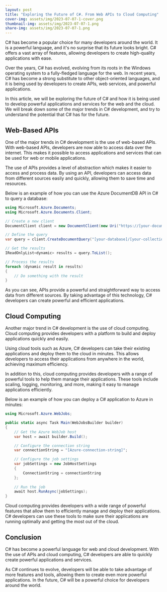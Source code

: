 ```yaml
---
layout: post
title: "Exploring the Future of C#. From Web APIs to Cloud Computing"
cover-img: assets/img/2023-07-07-1-cover.png
thumbnail-img: assets/img/2023-07-07-1.png
share-img: assets/img/2023-07-07-1.png
---
```


C# has become a popular choice for many developers around the world. It is a powerful language, and it's no surprise that its future looks bright. C# offers a vast array of features, allowing developers to create high-quality applications with ease. 

Over the years, C# has evolved, evolving from its roots in the Windows operating system to a fully-fledged language for the web. In recent years, C# has become a strong substitute to other object-oriented languages, and it is being used by developers to create APIs, web services, and powerful applications. 

In this article, we will be exploring the future of C# and how it is being used to develop powerful applications and services for the web and the cloud. We will break down some of the major trends in C# development, and try to understand the potential that C# has for the future. 

## Web-Based APIs

One of the major trends in C# development is the use of web-based APIs. With web-based APIs, developers are now able to access data over the internet. This makes it possible to access applications and services that can be used for web or mobile applications. 

The use of APIs provides a level of abstraction which makes it easier to access and process data. By using an API, developers can access data from different sources easily and quickly, allowing them to save time and resources. 

Below is an example of how you can use the Azure DocumentDB API in C# to query a database:

```csharp
using Microsoft.Azure.Documents;
using Microsoft.Azure.Documents.Client;

// Create a new client
DocumentClient client = new DocumentClient(new Uri("https://[your-documentdb-account].documents.azure.com:443/"), "[your-primary-key]");

// Define the query
var query = client.CreateDocumentQuery("[your-database]/[your-collection]");

// Get the results
IReadOnlyList<dynamic> results = query.ToList();

// Process the results
foreach (dynamic result in results)
{
    // Do something with the result
}
```

As you can see, APIs provide a powerful and straightforward way to access data from different sources. By taking advantage of this technology, C# developers can create powerful and efficient applications. 

## Cloud Computing

Another major trend in C# development is the use of cloud computing. Cloud computing provides developers with a platform to build and deploy applications quickly and easily. 

Using cloud tools such as Azure, C# developers can take their existing applications and deploy them to the cloud in minutes. This allows developers to access their applications from anywhere in the world, achieving maximum efficiency. 

In addition to this, cloud computing provides developers with a range of powerful tools to help them manage their applications. These tools include scaling, logging, monitoring, and more, making it easy to manage applications efficiently. 

Below is an example of how you can deploy a C# application to Azure in minutes:

```csharp
using Microsoft.Azure.WebJobs;

public static async Task Main(WebJobsBuilder builder)
{
    // Get the Azure WebJob host
    var host = await builder.Build();

    // Configure the connection string
    var connectionString = "[Azure-connection-string]";

    // Configure the job settings
    var jobSettings = new JobHostSettings
    {
        ConnectionString = connectionString
    };
 
    // Run the job
    await host.RunAsync(jobSettings);
}
```

Cloud computing provides developers with a wide range of powerful features that allow them to efficiently manage and deploy their applications. C# developers can use these tools to make sure their applications are running optimally and getting the most out of the cloud. 

## Conclusion

C# has become a powerful language for web and cloud development. With the use of APIs and cloud computing, C# developers are able to quickly create powerful applications and services. 

As C# continues to evolve, developers will be able to take advantage of more features and tools, allowing them to create even more powerful applications. In the future, C# will be a powerful choice for developers around the world.
